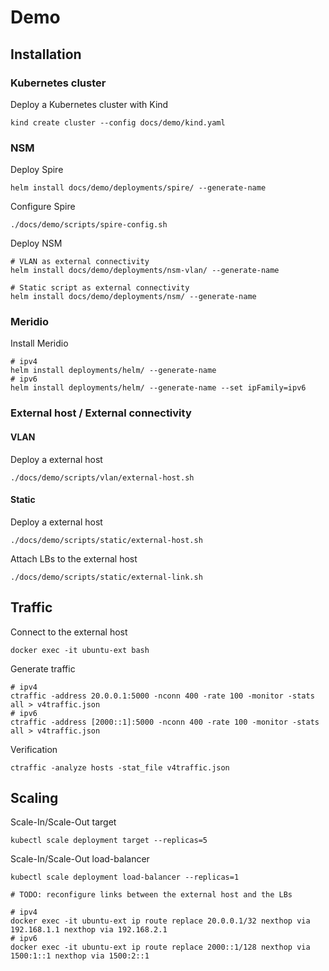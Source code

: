# Demo

## Installation

### Kubernetes cluster

Deploy a Kubernetes cluster with Kind
```
kind create cluster --config docs/demo/kind.yaml
```

### NSM

Deploy Spire
```
helm install docs/demo/deployments/spire/ --generate-name
```

Configure Spire
```
./docs/demo/scripts/spire-config.sh
```

Deploy NSM
```
# VLAN as external connectivity
helm install docs/demo/deployments/nsm-vlan/ --generate-name

# Static script as external connectivity
helm install docs/demo/deployments/nsm/ --generate-name
```

### Meridio

Install Meridio
```
# ipv4
helm install deployments/helm/ --generate-name
# ipv6
helm install deployments/helm/ --generate-name --set ipFamily=ipv6 
```

### External host / External connectivity

#### VLAN

Deploy a external host
```
./docs/demo/scripts/vlan/external-host.sh
```

#### Static

Deploy a external host
```
./docs/demo/scripts/static/external-host.sh
```

Attach LBs to the external host
```
./docs/demo/scripts/static/external-link.sh
```

## Traffic

Connect to the external host
```
docker exec -it ubuntu-ext bash
```

Generate traffic
```
# ipv4
ctraffic -address 20.0.0.1:5000 -nconn 400 -rate 100 -monitor -stats all > v4traffic.json
# ipv6
ctraffic -address [2000::1]:5000 -nconn 400 -rate 100 -monitor -stats all > v4traffic.json
```

Verification
```
ctraffic -analyze hosts -stat_file v4traffic.json
```

## Scaling

Scale-In/Scale-Out target
```
kubectl scale deployment target --replicas=5
```

Scale-In/Scale-Out load-balancer
```
kubectl scale deployment load-balancer --replicas=1

# TODO: reconfigure links between the external host and the LBs

# ipv4
docker exec -it ubuntu-ext ip route replace 20.0.0.1/32 nexthop via 192.168.1.1 nexthop via 192.168.2.1
# ipv6
docker exec -it ubuntu-ext ip route replace 2000::1/128 nexthop via 1500:1::1 nexthop via 1500:2::1
```

